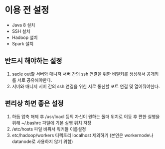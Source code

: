 # 이용 전 설정
- Java 8 설치
- SSH 설치
- Hadoop 설치
- Spark 설치

## 반드시 해야하는 설정
1. sacle out할 서버와 매니저 서버 간의 ssh 연결을 위한 비밀키를 생성해서 공개키를 서로 공유해야한다.
2. 서버와 매니저 서버 간의 ssh 연결을 위한 서로 통신할 포트 연결 및 열어줘야한다.

## 편리상 하면 좋은 설정
1. 하둡 압축 해제 후 /usr/loacl 등의 자신이 원하는 폴더 위치로 이동 후 편한 실행을 위해 ~/.bashrc 파일에 기본 실행 위치 저장
2. /etc/hosts 파일 바꿔서 워커들 이름설정
3. etc/hadoop/workers 디렉토리 localhost 제외하기 (본인은 workernode나 datanode로 사용하지 않기 위함)
